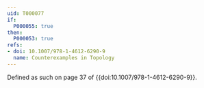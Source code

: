```yaml
---
uid: T000077
if:
  P000055: true
then:
  P000053: true
refs:
- doi: 10.1007/978-1-4612-6290-9
  name: Counterexamples in Topology
---
```


Defined as such on page 37 of {{doi:10.1007/978-1-4612-6290-9}}.
